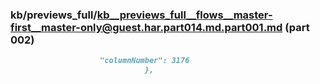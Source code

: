 ### kb/previews_full/kb__previews_full__flows__master-first__master-only@guest.har.part014.md.part001.md (part 002)

```md
                    "columnNumber": 3176
                              },
                   
```

```
